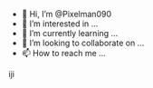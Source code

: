- 👋 Hi, I’m @Pixelman090
- 👀 I’m interested in ...
- 🌱 I’m currently learning ...
- 💞️ I’m looking to collaborate on ...
- 📫 How to reach me ...

<!---
Pixelman090/Pixelman090 is a ✨ special ✨ repository because its `README.md` (this file) appears on your GitHub profile.
You can click the Preview link to take a look at your changes.
---> iji
